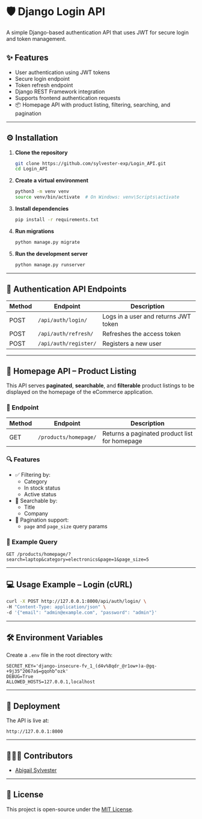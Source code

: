 # 🛡️ Django Login API

A simple Django-based authentication API that uses JWT for secure login and token management.

## ✨ Features

- User authentication using JWT tokens
- Secure login endpoint
- Token refresh endpoint
- Django REST Framework integration
- Supports frontend authentication requests
- 📦 Homepage API with product listing, filtering, searching, and pagination

---

## ⚙️ Installation

1. **Clone the repository**
   ```bash
   git clone https://github.com/sylvester-exp/Login_API.git
   cd Login_API
   ```

2. **Create a virtual environment**
   ```bash
   python3 -m venv venv
   source venv/bin/activate  # On Windows: venv\Scripts\activate
   ```

3. **Install dependencies**
   ```bash
   pip install -r requirements.txt
   ```

4. **Run migrations**
   ```bash
   python manage.py migrate
   ```

5. **Run the development server**
   ```bash
   python manage.py runserver
   ```

---

## 🔐 Authentication API Endpoints

| Method | Endpoint             | Description                          |
|--------|----------------------|--------------------------------------|
| POST   | `/api/auth/login/`   | Logs in a user and returns JWT token |
| POST   | `/api/auth/refresh/` | Refreshes the access token           |
| POST   | `/api/auth/register/`| Registers a new user                 |

---

## 🏡 Homepage API – Product Listing

This API serves **paginated**, **searchable**, and **filterable** product listings to be displayed on the homepage of the eCommerce application.

### 📍 Endpoint

| Method | Endpoint                 | Description                          |
|--------|--------------------------|--------------------------------------|
| GET    | `/products/homepage/`    | Returns a paginated product list for homepage |

### 🔍 Features

- ✅ Filtering by:
  - Category
  - In stock status
  - Active status
- 🔎 Searchable by:
  - Title
  - Company
- 📄 Pagination support:
  - `page` and `page_size` query params

### 🔧 Example Query

```
GET /products/homepage/?search=laptop&category=electronics&page=1&page_size=5
```

---

## 💻 Usage Example – Login (cURL)

```bash
curl -X POST http://127.0.0.1:8000/api/auth/login/ \
-H "Content-Type: application/json" \
-d '{"email": "admin@example.com", "password": "admin"}'
```

---

## 🛠 Environment Variables

Create a `.env` file in the root directory with:

```env
SECRET_KEY='django-insecure-fv_1_(d4v%8qdr_@r1ow+)a-@gq-+9j35^2067a$=gqohb^ozk'
DEBUG=True
ALLOWED_HOSTS=127.0.0.1,localhost
```

---

## 🚀 Deployment

The API is live at:

```
http://127.0.0.1:8000
```

---

## 👩🏾‍💻 Contributors

- [Abigail Sylvester](https://github.com/sylvester-exp)

---

## 📝 License

This project is open-source under the [MIT License](https://opensource.org/licenses/MIT).
